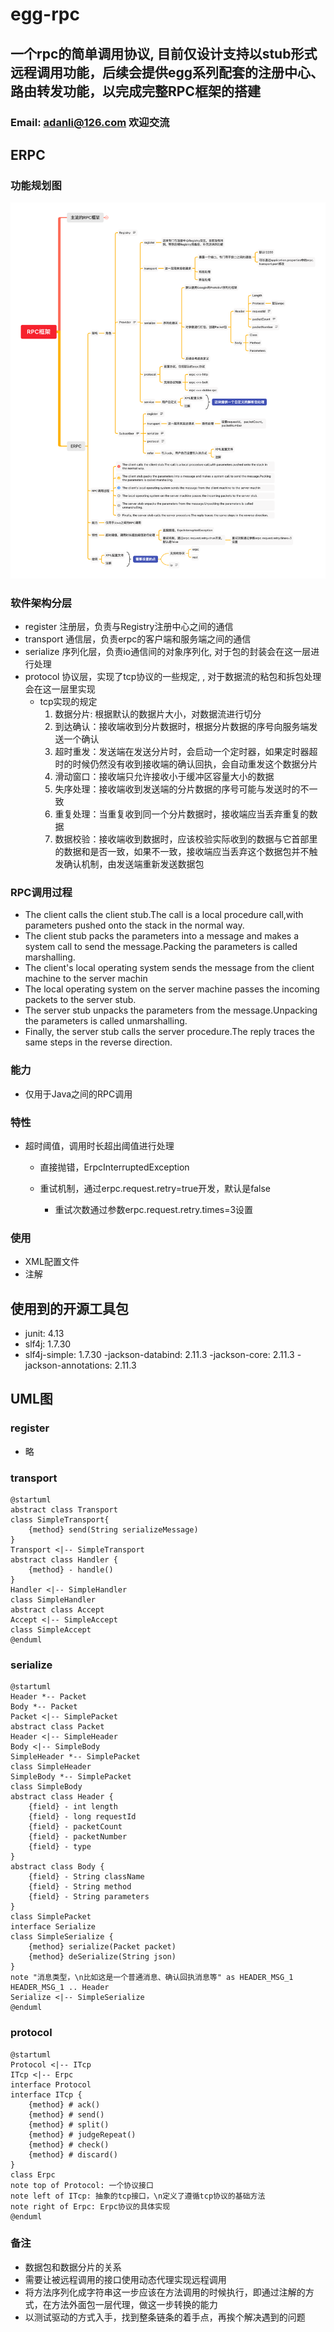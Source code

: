 # egg-rpc
## 一个rpc的简单调用协议, 目前仅设计支持以stub形式远程调用功能，后续会提供egg系列配套的注册中心、路由转发功能，以完成完整RPC框架的搭建
### Email: <u>adanli@126.com</u> 欢迎交流  

## ERPC

### 功能规划图
![ability picture about egg-rpc](./pic/e-rpc.png)

### 软件架构分层
- register 注册层，负责与Registry注册中心之间的通信  
- transport 通信层，负责erpc的客户端和服务端之间的通信
- serialize 序列化层，负责io通信间的对象序列化, 对于包的封装会在这一层进行处理  
- protocol 协议层，实现了tcp协议的一些规定, , 对于数据流的粘包和拆包处理会在这一层里实现
    - tcp实现的规定
        1. 数据分片: 根据默认的数据片大小，对数据流进行切分
        2. 到达确认：接收端收到分片数据时，根据分片数据的序号向服务端发送一个确认
        3. 超时重发：发送端在发送分片时，会启动一个定时器，如果定时器超时的时候仍然没有收到接收端的确认回执，会自动重发这个数据分片
        4. 滑动窗口：接收端只允许接收小于缓冲区容量大小的数据
        5. 失序处理：接收端收到发送端的分片数据的序号可能与发送时的不一致
        6. 重复处理：当重复收到同一个分片数据时，接收端应当丢弃重复的数据
        7. 数据校验：接收端收到数据时，应该校验实际收到的数据与它首部里的数据和是否一致，如果不一致，接收端应当丢弃这个数据包并不触发确认机制，由发送端重新发送数据包  


### RPC调用过程

- The client calls the client stub.The call is a local procedure call,with parameters pushed onto the stack in the normal way.
- The client stub packs the parameters into a message and makes a system call to send the message.Packing the parameters is called marshalling.
- The client's local operating system sends the message from the client machine to the server machin
- The local operating system on the server machine passes the incoming packets to the server stub.
- The server stub unpacks the parameters from the message.Unpacking the parameters is called unmarshalling.
- Finally, the server stub calls the server procedure.The reply traces the same steps in the reverse direction.

### 能力

- 仅用于Java之间的RPC调用

### 特性

- 超时阈值，调用时长超出阈值进行处理

	- 直接抛错，ErpcInterruptedException
	- 重试机制，通过erpc.request.retry=true开发，默认是false

		- 重试次数通过参数erpc.request.retry.times=3设置

### 使用

- XML配置文件
- 注解



## 使用到的开源工具包
- junit: 4.13
- slf4j: 1.7.30
- slf4j-simple: 1.7.30
-jackson-databind: 2.11.3
-jackson-core: 2.11.3
-jackson-annotations: 2.11.3

## UML图
### register  
- 略  
### transport  
```puml
@startuml
abstract class Transport
class SimpleTransport{
    {method} send(String serializeMessage)
}
Transport <|-- SimpleTransport
abstract class Handler {
    {method} - handle()
}
Handler <|-- SimpleHandler
class SimpleHandler
abstract class Accept 
Accept <|-- SimpleAccept
class SimpleAccept 
@enduml
```

### serialize  
```puml
@startuml
Header *-- Packet
Body *-- Packet
Packet <|-- SimplePacket 
abstract class Packet 
Header <|-- SimpleHeader
Body <|-- SimpleBody 
SimpleHeader *-- SimplePacket
class SimpleHeader 
SimpleBody *-- SimplePacket
class SimpleBody 
abstract class Header {
    {field} - int length
    {field} - long requestId
    {field} - packetCount
    {field} - packetNumber
    {field} - type
}
abstract class Body {
    {field} - String className
    {field} - String method
    {field} - String parameters
}
class SimplePacket 
interface Serialize 
class SimpleSerialize {
    {method} serialize(Packet packet)
    {method} deSerialize(String json)
}
note "消息类型，\n比如这是一个普通消息、确认回执消息等" as HEADER_MSG_1
HEADER_MSG_1 .. Header
Serialize <|-- SimpleSerialize
@enduml
```

### protocol  
```puml
@startuml
Protocol <|-- ITcp
ITcp <|-- Erpc 
interface Protocol 
interface ITcp {
    {method} # ack()
    {method} # send()
    {method} # split()
    {method} # judgeRepeat()
    {method} # check()
    {method} # discard()
}
class Erpc 
note top of Protocol: 一个协议接口
note left of ITcp: 抽象的tcp接口，\n定义了遵循tcp协议的基础方法
note right of Erpc: Erpc协议的具体实现
@enduml
```

### 备注
- 数据包和数据分片的关系
- 需要让被远程调用的接口使用动态代理实现远程调用
- 将方法序列化成字符串这一步应该在方法调用的时候执行，即通过注解的方式，在方法外面包一层代理，做这一步转换的能力
- 以测试驱动的方式入手，找到整条链条的着手点，再挨个解决遇到的问题